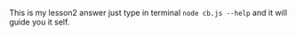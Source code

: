 This is my lesson2 answer just type in terminal ```node cb.js --help``` and it will guide you it self.
